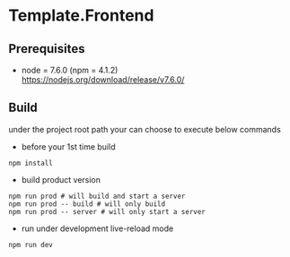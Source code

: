# Template.Frontend

## Prerequisites
* node = 7.6.0 (npm = 4.1.2)    
https://nodejs.org/download/release/v7.6.0/

## Build
under the project root path your can choose to execute below commands

* before your 1st time build
```
npm install
```

* build product version
```
npm run prod # will build and start a server
npm run prod -- build # will only build
npm run prod -- server # will only start a server
```

* run under development live-reload mode
```
npm run dev
```
